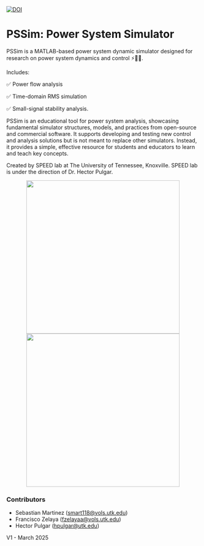 [![DOI](https://sandbox.zenodo.org/badge/940800216.svg)](https://handle.stage.datacite.org/10.5072/zenodo.198422)

# PSSim: Power System Simulator

PSSim is a MATLAB-based power system dynamic simulator designed for research on power system dynamics and control :zap::technologist:. 

Includes:

:white_check_mark: Power flow analysis 

:white_check_mark: Time-domain RMS simulation  

:white_check_mark: Small-signal stability analysis.

PSSim is an educational tool for power system analysis, showcasing fundamental simulator structures, models, and practices from open-source and commercial software. It supports developing and testing new control and analysis solutions but is not meant to replace other simulators. Instead, it provides a simple, effective resource for students and educators to learn and teach key concepts.

Created by SPEED lab at The University of Tennessee, Knoxville. SPEED lab is under the direction of Dr. Hector Pulgar. 
<div align="center">
  <img src="https://github.com/user-attachments/assets/c5ea5a29-9657-4eca-a546-c197115d6ae1" width="400">
  <img src="https://github.com/user-attachments/assets/ee1325af-9699-475b-a22c-7ea64c6c94d3" width="400">
</div>

### Contributors
- Sebastian Martinez (smart118@vols.utk.edu)
- Francisco Zelaya (fzelayaa@vols.utk.edu)
- Hector Pulgar (hpulgar@utk.edu)
  
V1 - March 2025
